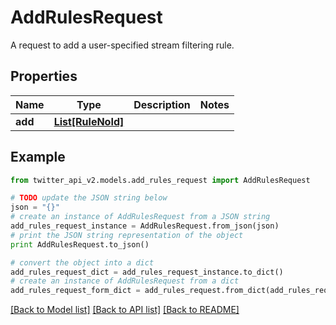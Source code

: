 # AddRulesRequest

A request to add a user-specified stream filtering rule.

## Properties
Name | Type | Description | Notes
------------ | ------------- | ------------- | -------------
**add** | [**List[RuleNoId]**](RuleNoId.md) |  | 

## Example

```python
from twitter_api_v2.models.add_rules_request import AddRulesRequest

# TODO update the JSON string below
json = "{}"
# create an instance of AddRulesRequest from a JSON string
add_rules_request_instance = AddRulesRequest.from_json(json)
# print the JSON string representation of the object
print AddRulesRequest.to_json()

# convert the object into a dict
add_rules_request_dict = add_rules_request_instance.to_dict()
# create an instance of AddRulesRequest from a dict
add_rules_request_form_dict = add_rules_request.from_dict(add_rules_request_dict)
```
[[Back to Model list]](../README.md#documentation-for-models) [[Back to API list]](../README.md#documentation-for-api-endpoints) [[Back to README]](../README.md)


